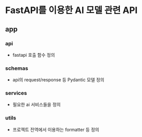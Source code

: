 # FastAPI를 이용한 AI 모델 관련 API

## app

### api
- fastapi 호출 함수 정의

### schemas
- api의 request/response 등 Pydantic 모델 정의

### services
- 필요한 ai 서비스들을 정의

### utils
- 프로젝트 전역에서 이용하는 formatter 등 정의
